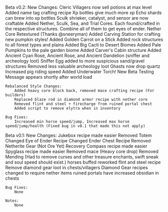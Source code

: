 Beta v0.2:
    New Changes:
        Cleric Villagers now sell potions at max level
        Added name tag crafting recipe
        Xp bottles give much more xp
        Echo shards can brew into xp bottles
        Sculk shrieker, catalyst, and sensor are now craftable
        Added Nether, Sculk, Sea, and Trial Cores. Each found/crafted in the respective structures. Combine all of them to get eyes of ender.
        Nether Core Retextured (Thanks @sneeryman)
        Added Carving Station for crafting new pumpkin styles!
        Added Golden Carrot on a Stick
        Added rock structures to all forest types and plains
        Added Big Cacti to Desert Biomes
        Added Pale Pumpkins to the pale garden biome
        Added Carver's Cabin structure
        Added Ancient Cyan Rose, Ancient Rose, and Ancient Dandelion (sniffer and archeology loot)
        Sniffer Egg added to more suspicious sand/gravel structures
        Removed less valuable archeology loot
        Ghasts now drop quartz
        Increased pig riding speed
        Added Underwater Torch!
        New Beta Testing Message appears shortly after world load

    Rebalanced Style Changes:
        Added heavy core block back, removed mace crafting recipe (For builders)
        Replaced blaze rod in diamond armor recipe with nether core
        Removed flint and steel + firecharge from ruined portal chest
        Added script to remove elytra when in inventory
    
    Bug Fixes:
        Increased min horse speed/jump, Increased max horse speed/jump/health (Fixed bug in v0.1 that made this not apply)

Beta v0.1:
    New Changes:
        Jukebox recipe made easier
        Removed Totem
        Changed Eye of Ender Recipe
        Changed Ender Chest Recipe
        Removed Netherite Gear (Not Ore Yet)
        Recovery Compass recipe made easier
        Spyglass recipe made easier
        Removed mace (Heavy core drop)
        Removed Mending (Had to remove curses and other treasure enchants, swift sneak and soul speed should exist.)
        horses buffed
        reworked flint and steel recipe
        Remove diamond gear loot in chests/villagers
        Diamond Gear recipes changed to require nether items
        ruined portals have increased obsidian in chests

    Bug Fixes:
        None

    Notes:
        None